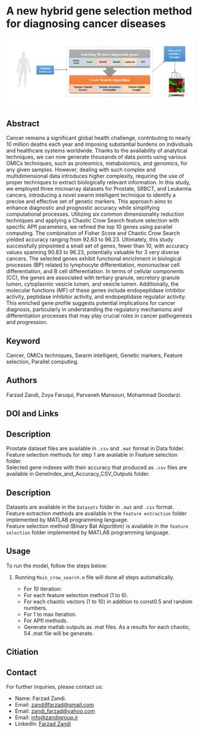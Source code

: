 # A new hybrid gene selection method for diagnosing cancer diseases
![Graphical Abstract](https://github.com/Farzad-Zandi/Cancer-Gene-Selection/blob/main/Graphical%20Abstract.png)
## Abstract
Cancer remains a significant global health challenge, contributing to nearly 10 million deaths each year and imposing substantial burdens on individuals and healthcare systems worldwide. Thanks to the availability of analytical techniques, we can now generate thousands of data points using various OMICs techniques, such as proteomics, metabolomics, and genomics, for any given samples. However, dealing with such complex and multidimensional data introduces higher complexity, requiring the use of proper techniques to extract biologically relevant information. In this study, we employed three microarray datasets for Prostate, SRBCT, and Leukemia cancers, introducing a novel swarm intelligent technique to identify a precise and effective set of genetic markers. This approach aims to enhance diagnostic and prognostic accuracy while simplifying computational processes. Utilizing six common dimensionality reduction techniques and applying a Chaotic Crow Search feature selection with specific APfl parameters, we refined the top 10 genes using parallel computing. The combination of Fisher Score and Chaotic Crow Search yielded accuracy ranging from 92.63 to 96.23. Ultimately, this study successfully pinpointed a small set of genes, fewer than 10, with accuracy values spanning 90.83 to 96.23, potentially valuable for 3 very diverse cancers. The selected genes exhibit functional enrichment in biological processes (BP) related to lymphocyte differentiation, mononuclear cell differentiation, and B cell differentiation. In terms of cellular components (CC), the genes are associated with tertiary granule, secretory granule lumen, cytoplasmic vesicle lumen, and vesicle lumen. Additionally, the molecular functions (MF) of these genes include endopeptidase inhibitor activity, peptidase inhibitor activity, and endopeptidase regulator activity. This enriched gene profile suggests potential implications for cancer diagnosis, particularly in understanding the regulatory mechanisms and differentiation processes that may play crucial roles in cancer pathogenesis and progression.
## Keyword
Cancer, OMICs techniques, Swarm intelligent, Genetic markers, Feature selection, Parallel computing.
## Authors
Farzad Zandi, Zoya Faruqui, Parvaneh Mansouri, Mohammad Goodarzi.
## DOI and Links
## Description
Prostate dataset files are available in `.csv` and `.mat` format in Data folder.  
Feature selection methods for step 1 are available in Feature selection folder.  
Selected gene indexes with their accuracy that produced as `.csv` files are available in GeneIndex_and_Accuracy_CSV_Outputs folder.
## Description
Datasets are available in the `Datasets` folder in `.mat` and `.csv` format.  
Feature extraction methods are available in the `feature extraction` folder implemented by MATLAB programming language.  
Feature selection method (Binary Bat Algorithm) is available in the `feature selection` folder implemented by MATLAB programming language. 
## Usage
To run the model, follow the steps below:
1. Running `Main_crow_search.m` file will done all steps automatically.

   - For 10 iteration:
   - For each feature selection method (1 to 6).
   - For each chaotic vectors (1 to 10) in addition to const0.5 and random numbers.
   - For 1 to max Iteration.
   - For APfl methods.
   - Generate matlab outputs as .mat files.
As a results for each chaotic, 54 .mat file will be generate.
## Citiation
## Contact
For further inquiries, please contact us:
- Name: Farzad Zandi.
- Email: [zandi8farzad@gmail.com](zandi8farzad@gmail.com)
- Email: [zandi_farzad@yahoo.com](zandi_farzad@yahoo.com)
- Email: [info@zandigroup.ir](info@zandigroup.ir)
- LinkedIn: [Farzad Zandi](https://www.linkedin.com/in/farzad-zandi-86a37326a/)
